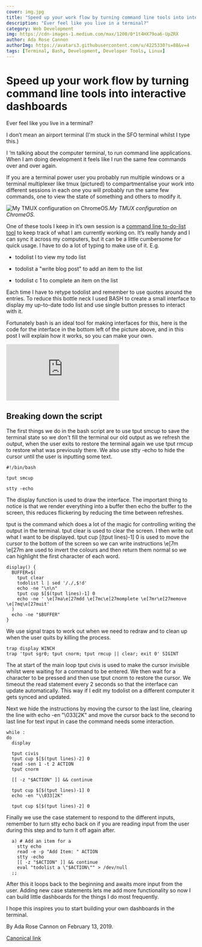 ```yaml
---
cover: img.jpg
title: "Speed up your work flow by turning command line tools into interactive dashboards"
description: "Ever feel like you live in a terminal?"
category: Web Development
img: https://cdn-images-1.medium.com/max/1200/0*1t4HX79oa6-UpZRX
author: Ada Rose Cannon
authorImg: https://avatars3.githubusercontent.com/u/4225330?s=88&v=4
tags: [Terminal, Bash, Development, Developer Tools, Linux]
---
```


# Speed up your work flow by turning command line tools into interactive dashboards

Ever feel like you live in a terminal?

I don’t mean an airport terminal (I'm stuck in the SFO terminal whilst I type this.)

I ‘m talking about the computer terminal, to run command line applications. When I am doing development it feels like I run the same few commands over and over again.

If you are a terminal power user you probably run multiple windows or a terminal multiplexer like tmux (pictured) to compartmentalise your work into different sessions in each one you will probably run the same few commands, one to view the state of something and others to modify it.

![My TMUX configuration on ChromeOS.](https://cdn-images-1.medium.com/max/4000/0*1t4HX79oa6-UpZRX)*My TMUX configuration on ChromeOS.*

One of these tools I keep in it’s own session is a [command line to-do-list tool](https://github.com/gammons/ultralist) to keep track of what I am currently working on. It’s really handy and I can sync it across my computers, but it can be a little cumbersome for quick usage. I have to do a lot of typing to make use of it. E.g.

* todolist l to view my todo list

* todolist a "write blog post" to add an item to the list

* todolist c 1 to complete an item on the list

Each time I have to retype todolist and remember to use quotes around the entries. To reduce this bottle neck I used BASH to create a small interface to display my up-to-date todo list and use single button presses to interact with it.

Fortunately bash is an ideal tool for making interfaces for this, here is the code for the interface in the bottom left of the picture above, and in this post I will explain how it works, so you can make your own.

<iframe src="https://medium.com/media/0c023dca16cb1127e806aa7a41989cd1" frameborder=0></iframe>

## Breaking down the script

The first things we do in the bash script are to use tput smcup to save the terminal state so we don't fill the terminal our old output as we refresh the output, when the user exits to restore the terminal again we use tput rmcup to restore what was previously there. We also use stty -echo to hide the cursor until the user is inputting some text.

    #!/bin/bash

    tput smcup

    stty -echo

The display function is used to draw the interface. The important thing to notice is that we render everything into a buffer then echo the buffer to the screen, this reduces flickering by reducing the time between refreshes.

tput is the command which does a lot of the magic for controlling writing the output in the terminal. tput clear is used to clear the screen. I then write out what I want to be displayed. tput cup $[$(tput lines)-1] 0 is used to move the cursor to the bottom of the screen so we can write instructions \e[7m \e[27m are used to invert the colours and then return them normal so we can highlight the first character of each word.

    display() {
      BUFFER=$(
        tput clear
        todolist l | sed '/./,$!d'
        echo -ne "\n\n"
        tput cup $[$(tput lines)-1] 0
        echo -ne ' \e[7ma\e[27mdd \e[7mc\e[27momplete \e[7mr\e[27memove \e[7mq\e[27muit'
      )
      echo -ne "$BUFFER"
    }

We use signal traps to work out when we need to redraw and to clean up when the user quits by killing the process.

    trap display WINCH
    trap 'tput sgr0; tput cnorm; tput rmcup || clear; exit 0' SIGINT

The at start of the main loop tput civis is used to make the cursor invisible whilst were waiting for a command to be entered. We then wait for a character to be pressed and then use tput cnorm to restore the cursor. We timeout the read statement every 2 seconds so that the interface can update automatically. This way if I edit my todolist on a different computer it gets synced and updated.

Next we hide the instructions by moving the cursor to the last line, clearing the line with echo -en "\\033[2K" and move the cursor back to the second to last line for text input in case the command needs some interaction.

    while :
    do
      display

      tput civis
      tput cup $[$(tput lines)-2] 0
      read -sen 1 -t 2 ACTION
      tput cnorm

      [[ -z "$ACTION" ]] && continue

      tput cup $[$(tput lines)-1] 0
      echo -en "\\033[2K"

      tput cup $[$(tput lines)-2] 0

Finally we use the case statement to respond to the different inputs, remember to turn stty echo back on if you are reading input from the user during this step and to turn it off again after.

      a) # Add an item for a
        stty echo
        read -e -p "Add Item: " ACTION
        stty -echo
        [[ -z "$ACTION" ]] && continue
        eval "todolist a \"$ACTION\"" > /dev/null
      ;;

After this it loops back to the beginning and awaits more input from the user. Adding new case statements lets me add more functionality so now I can build little dashboards for the things I do most frequently.

I hope this inspires you to start building your own dashboards in the terminal.



By Ada Rose Cannon on February 13, 2019.

[Canonical link](https://medium.com/samsung-internet-dev/speed-up-your-work-flow-by-turning-command-line-tools-into-interactive-dashboards-7ebfd7333340)
